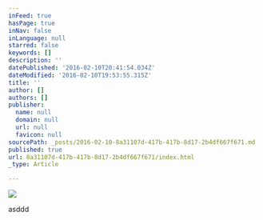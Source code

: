 ```yaml
---
inFeed: true
hasPage: true
inNav: false
inLanguage: null
starred: false
keywords: []
description: ''
datePublished: '2016-02-10T20:41:54.034Z'
dateModified: '2016-02-10T19:53:55.315Z'
title: ''
author: []
authors: []
publisher:
  name: null
  domain: null
  url: null
  favicon: null
sourcePath: _posts/2016-02-10-8a31107d-417b-417b-8d17-2b4df667f671.md
published: true
url: 8a31107d-417b-417b-8d17-2b4df667f671/index.html
_type: Article

---
```

![](https://the-grid-user-content.s3-us-west-2.amazonaws.com/03e80f4e-7e20-4bf1-98d0-6e79b0c1ba55.jpg)

asddd